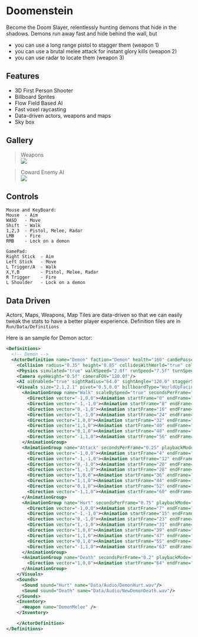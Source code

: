 # Doomenstein
Become the Doom Slayer, relentlessly hunting demons that hide in the shadows. 
Demons run away fast and hide behind the wall, but
- you can use a long range pistol to stagger them (weapon 1)
- you can use a brutal melee attack for instant glory kills (weapon 2)
- you can use radar to locate them (weapon 3)

## Features
- 3D First Person Shooter
- Billboard Sprites
- Flow Field Based AI
- Fast voxel raycasting
- Data-driven actors, weapons and maps
- Sky box

## Gallery
> Weapons   
> ![](Docs/weapon.gif)

> Coward Enemy AI  
> ![](Docs/ai.gif)

## Controls
```
Mouse and KeyBoard:  
Mouse  - Aim  
WASD   - Move  
Shift  - Walk  
1,2,3  - Pistol, Melee, Radar  
LMB    - Fire  
RMB    - Lock on a demon  
  
GamePad:  
Right Stick  - Aim  
Left Stick   - Move  
L Trigger/A  - Walk  
X,Y,B        - Pistol, Melee, Radar  
R Trigger    - Fire  
L Shoulder   - Lock on a demon  
```

## Data Driven
Actors, Maps, Weapons, Map Tiles are data-driven so that we can easily tweak the stats to have a better player experience.
Definition files are in `Run/Data/Definitions`

Here is an sample for Demon actor:
```xml
<Definitions>
  <!-- Demon -->
  <ActorDefinition name="Demon" faction="Demon" health="160" canBePossessed="true" corpseLifetime="1.15" visible="true">
    <Collision radius="0.35" height="0.85" collidesWithWorld="true" collidesWithActors="true"/>
    <Physics simulated="true" walkSpeed="2.0f" runSpeed="7.5f" turnSpeed="360.0f" drag="9.0f"/>
    <Camera eyeHeight="0.5f" cameraFOV="120.0f"/>
    <AI aiEnabled="true" sightRadius="64.0" sightAngle="120.0" staggerSeconds="3.0" staggerDamageThreshold="40.0"/>
    <Visuals size="2.1,2.1" pivot="0.5,0.0" billboardType="WorldUpFacing" renderLit="true" renderRounded="true" shader="Data/Shaders/Diffuse" spriteSheet="Data/Images/Actor_Pinky_8x9.png" cellCount="8,9">
      <AnimationGroup name="Walk" scaleBySpeed="true" secondsPerFrame="0.25" playbackMode="Loop">
        <Direction vector="-1,0,0"><Animation startFrame="0" endFrame="3"/></Direction>
        <Direction vector="-1,-1,0"><Animation startFrame="8" endFrame="11"/></Direction>
        <Direction vector="0,-1,0"><Animation startFrame="16" endFrame="19"/></Direction>
        <Direction vector="1,-1,0"><Animation startFrame="24" endFrame="27"/></Direction>
        <Direction vector="1,0,0"><Animation startFrame="32" endFrame="35"/></Direction>
        <Direction vector="1,1,0"><Animation startFrame="40" endFrame="43"/></Direction>
        <Direction vector="0,1,0"><Animation startFrame="48" endFrame="51"/></Direction>
        <Direction vector="-1,1,0"><Animation startFrame="56" endFrame="59"/></Direction>
      </AnimationGroup>
      <AnimationGroup name="Attack" secondsPerFrame="0.25" playbackMode="Once">
        <Direction vector="-1,0,0"><Animation startFrame="4" endFrame="6"/></Direction>
        <Direction vector="-1,-1,0"><Animation startFrame="12" endFrame="14"/></Direction>
        <Direction vector="0,-1,0"><Animation startFrame="20" endFrame="22"/></Direction>
        <Direction vector="1,-1,0"><Animation startFrame="28" endFrame="30"/></Direction>
        <Direction vector="1,0,0"><Animation startFrame="36" endFrame="38"/></Direction>
        <Direction vector="1,1,0"><Animation startFrame="44" endFrame="46"/></Direction>
        <Direction vector="0,1,0"><Animation startFrame="52" endFrame="54"/></Direction>
        <Direction vector="-1,1,0"><Animation startFrame="60" endFrame="62"/></Direction>
      </AnimationGroup>
      <AnimationGroup name="Hurt" secondsPerFrame="0.75" playbackMode="Once">
        <Direction vector="-1,0,0"><Animation startFrame="7" endFrame="7"/></Direction>
        <Direction vector="-1,-1,0"><Animation startFrame="15" endFrame="15"/></Direction>
        <Direction vector="0,-1,0"><Animation startFrame="23" endFrame="23"/></Direction>
        <Direction vector="1,-1,0"><Animation startFrame="31" endFrame="31"/></Direction>
        <Direction vector="1,0,0"><Animation startFrame="39" endFrame="39"/></Direction>
        <Direction vector="1,1,0"><Animation startFrame="47" endFrame="47"/></Direction>
        <Direction vector="0,1,0"><Animation startFrame="55" endFrame="55"/></Direction>
        <Direction vector="-1,1,0"><Animation startFrame="63" endFrame="63"/></Direction>
      </AnimationGroup>
      <AnimationGroup name="Death" secondsPerFrame="0.2" playbackMode="Once">
        <Direction vector="1,0,0"><Animation startFrame="64" endFrame="69"/></Direction>
      </AnimationGroup>
    </Visuals>
    <Sounds>
      <Sound sound="Hurt" name="Data/Audio/DemonHurt.wav"/>
      <Sound sound="Death" name="Data/Audio/NewDemonDeath.wav"/>
    </Sounds>
    <Inventory>
      <Weapon name="DemonMelee" />
    </Inventory>

    </ActorDefinition>
</Definitions>
```

